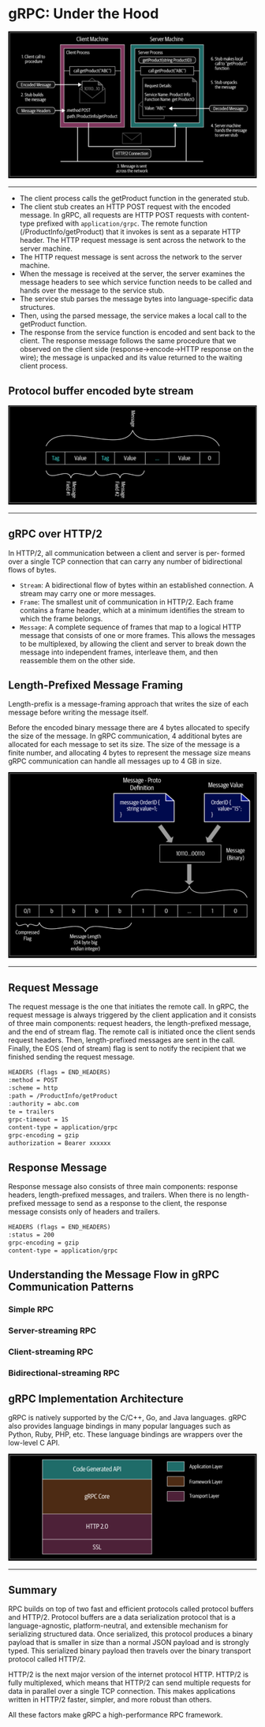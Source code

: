 # gRPC: Under the Hood

<div align="center">
    <img src="images/grpc-workflow.png">
</div>

---

- The client process calls the getProduct function in the generated stub.
- The client stub creates an HTTP POST request with the encoded message. In gRPC, all requests are HTTP POST requests with content-type prefixed with `application/grpc`. The remote function (/ProductInfo/getProduct) that it invokes is sent as a separate HTTP header. The HTTP request message is sent across the network to the server machine.
- The HTTP request message is sent across the network to the server machine.
- When the message is received at the server, the server examines the message headers to see which service function needs to be called and hands over the message to the service stub.
- The service stub parses the message bytes into language-specific data structures.
- Then, using the parsed message, the service makes a local call to the getProduct function.
- The response from the service function is encoded and sent back to the client. The response message follows the same procedure that we observed on the client side (response→encode→HTTP response on the wire); the message is unpacked and its value returned to the waiting client process.

## Protocol buffer encoded byte stream

<div align="center">
    <img src="images/protocol-buffer-encoded-byte-stream.png">
</div>

---

## gRPC over HTTP/2
In HTTP/2, all communication between a client and server is per‐ formed over a single TCP connection that can carry any number of
bidirectional flows of bytes.

- `Stream`: A bidirectional flow of bytes within an established connection. A stream may carry one or more messages.
- `Frame`: The smallest unit of communication in HTTP/2. Each frame contains a frame header, which at a minimum identifies the stream to which the frame belongs.
- `Message`: A complete sequence of frames that map to a logical HTTP message that consists of one or more frames. This
allows the messages to be multiplexed, by allowing the client and server to break down the message into independent
frames, interleave them, and then reassemble them on the other side.

## Length-Prefixed Message Framing
Length-prefix is a message-framing approach that writes the size of each message before writing the message itself.

Before the encoded binary message there are 4 bytes allocated to specify the size of the message. In gRPC communication, 4 additional bytes are allocated for each message to set its size. The size of the message is a finite number, and allocating 4 bytes to represent the message size means gRPC communication can handle all messages up to 4 GB in size.

<div align="center">
    <img src="images/length-prefix-message.png">
</div>

---

## Request Message
The request message is the one that initiates the remote call. In gRPC, the request message is always triggered by the client application and it consists of three main components: request headers, the length-prefixed message, and the end of stream flag. The remote call is initiated once the client sends request headers. Then, length-prefixed messages are sent in the call. Finally, the EOS (end of stream) flag is sent to notify the recipient that we finished sending the request message.

```
HEADERS (flags = END_HEADERS)
:method = POST
:scheme = http
:path = /ProductInfo/getProduct
:authority = abc.com
te = trailers
grpc-timeout = 1S
content-type = application/grpc
grpc-encoding = gzip
authorization = Bearer xxxxxx
```

## Response Message
Response message also consists of three main components: response headers, length-prefixed messages, and trailers. When there is no length-prefixed message to send as a response to the client, the response message consists only of headers and trailers.

```
HEADERS (flags = END_HEADERS)
:status = 200
grpc-encoding = gzip
content-type = application/grpc
```

## Understanding the Message Flow in gRPC Communication Patterns
### Simple RPC

### Server-streaming RPC

### Client-streaming RPC

### Bidirectional-streaming RPC

## gRPC Implementation Architecture
gRPC is natively supported by the C/C++, Go, and Java languages. gRPC also provides language bindings in many popular languages such as Python, Ruby, PHP, etc. These language bindings are wrappers over the low-level C API.

<div align="center">
    <img src="images/grpc-framework.png">
</div>

---

## Summary
RPC builds on top of two fast and efficient protocols called protocol buffers and HTTP/2. Protocol buffers are a data serialization protocol that is a language-agnostic, platform-neutral, and extensible mechanism for serializing structured data. Once serialized, this protocol produces a binary payload that is smaller in size than a normal JSON payload and is strongly typed. This serialized binary payload then travels over the binary transport protocol called HTTP/2.

HTTP/2 is the next major version of the internet protocol HTTP. HTTP/2 is fully multiplexed, which means that HTTP/2 can send multiple requests for data in parallel over a single TCP connection. This makes applications written in HTTP/2 faster, simpler, and more robust than others.

All these factors make gRPC a high-performance RPC framework.